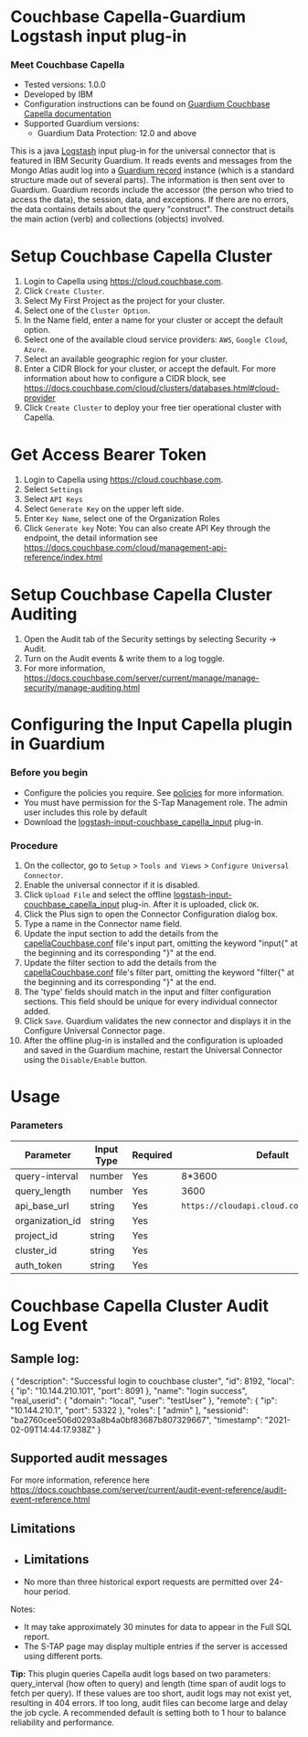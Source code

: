 # Couchbase Capella-Guardium Logstash input plug-in

### Meet Couchbase Capella
* Tested versions: 1.0.0
* Developed by IBM
* Configuration instructions can be found on [Guardium Couchbase Capella documentation](../../input-plugin/logstash-input-couchbase-capella/README.md#setup-couchbase-capella-cluster)
* Supported Guardium versions:
    * Guardium Data Protection: 12.0 and above

This is a java [Logstash](https://github.com/elastic/logstash) input plug-in for the universal connector that is featured in IBM Security Guardium. It reads events and messages from the Mongo Atlas audit log into a [Guardium record](https://github.com/IBM/universal-connectors/blob/main/common/src/main/java/com/ibm/guardium/universalconnector/commons/structures/Record.java) instance (which is a standard structure made out of several parts). The information is then sent over to Guardium. Guardium records include the accessor (the person who tried to access the data), the session, data, and exceptions. If there are no errors, the data contains details about the query "construct". The construct details the main action (verb) and collections (objects) involved.

# Setup Couchbase Capella Cluster
1. Login to Capella using https://cloud.couchbase.com.
2. Click ```Create Cluster```.
3. Select My First Project as the project for your cluster.
4. Select one of the ```Cluster Option```.
5. In the Name field, enter a name for your cluster or accept the default option.
6. Select one of the available cloud service providers: ```AWS```, ```Google Cloud```, ```Azure```.
7. Select an available geographic region for your cluster.
8. Enter a CIDR Block for your cluster, or accept the default. For more information about how to configure a CIDR block, see https://docs.couchbase.com/cloud/clusters/databases.html#cloud-provider
9. Click ```Create Cluster``` to deploy your free tier operational cluster with Capella.

# Get Access Bearer Token
1. Login to Capella using https://cloud.couchbase.com.
2. Select ```Settings```
3. Select ```API Keys```
4. Select ```Generate Key``` on the upper left side.
5. Enter ```Key Name```, select one of the Organization Roles
6. Click ```Generate key```
Note: You can also create API Key through the endpoint, the detail information see https://docs.couchbase.com/cloud/management-api-reference/index.html

# Setup Couchbase Capella Cluster Auditing
1. Open the Audit tab of the Security settings by selecting Security -> Audit.
2. Turn on the Audit events & write them to a log toggle.
3. For more information, 
https://docs.couchbase.com/server/current/manage/manage-security/manage-auditing.html

# Configuring the Input Capella plugin in Guardium
### Before you begin
* Configure the policies you require. See [policies](/docs/#policies) for more information.
* You must have permission for the S-Tap Management role. The admin user includes this role by default
* Download the [logstash-input-couchbase_capella_input](logstash-input-couchbase_capella_input.zip) plug-in.

### Procedure
1. On the collector, go to ```Setup``` > ```Tools and Views``` > ```Configure Universal Connector```.
2. Enable the universal connector if it is disabled.
3. Click ```Upload File``` and select the offline  [logstash-input-couchbase_capella_input](logstash-input-couchbase_capella_input.zip) plug-in. After it is uploaded, click ```OK```.
4. Click the Plus sign to open the Connector Configuration dialog box.
5. Type a name in the Connector name field.
6. Update the input section to add the details from the [capellaCouchbase.conf](../../filter-plugin/logstash-filter-capella-guardium/CapellaCouchbaseOverCapellaPackage/capellaCouchbase.conf) file's input part, omitting the keyword "input{" at the beginning and its corresponding "}" at the end.
7. Update the filter section to add the details from the [capellaCouchbase.conf](../../filter-plugin/logstash-filter-capella-guardium/CapellaCouchbaseOverCapellaPackage/capellaCouchbase.conf) file's filter part, omitting the keyword "filter{" at the beginning and its corresponding "}" at the end.
8. The 'type' fields should match in the input and filter configuration sections. This field should be unique for every individual connector added.
9. Click ```Save```. Guardium validates the new connector and displays it in the Configure Universal Connector page.
10. After the offline plug-in is installed and the configuration is uploaded and saved in the Guardium machine, restart the Universal Connector using the ```Disable/Enable``` button.

# Usage
### Parameters
| Parameter      | Input Type | Required | Default      |
|----------------|------------|----------|--------------|
| query-interval | number     | Yes      | 8*3600       |
| query_length    | number     | Yes      |   3600       |
| api_base_url    | string     | Yes      |`https://cloudapi.cloud.couchbase.com/v4`  |
| organization_id | string     | Yes      |              |
| project_id       | string     | Yes      |              |
| cluster_id       | string     | Yes      |  |
| auth_token       | string     | Yes      |  |

# Couchbase Capella Cluster Audit Log Event
## Sample log:
{
"description": "Successful login to couchbase cluster",
"id": 8192,
"local": {
"ip": "10.144.210.101",
"port": 8091
},
"name": "login success",
"real_userid": {
"domain": "local",
"user": "testUser"
},
"remote": {
"ip": "10.144.210.1",
"port": 53322
},
"roles": [
"admin"
],
"sessionid": "ba2760cee506d0293a8b4a0bf83687b807329667",
"timestamp": "2021-02-09T14:44:17.938Z"
}

## Supported audit messages
For more information, reference here https://docs.couchbase.com/server/current/audit-event-reference/audit-event-reference.html

##  Limitations
* ## Limitations
* No more than three historical export requests are permitted over 24-hour period.

Notes:
* It may take approximately 30 minutes for data to appear in the Full SQL report.
* The S-TAP page may display multiple entries if the server is accessed using different ports.

**Tip:** This plugin queries Capella audit logs based on two parameters: query_interval (how often to query) and length (time span of audit logs to fetch per query). If these values are too short, audit logs may not exist yet, resulting in 404 errors. If too long, audit files can become large and delay the job cycle. A recommended default is setting both to 1 hour to balance reliability and performance.